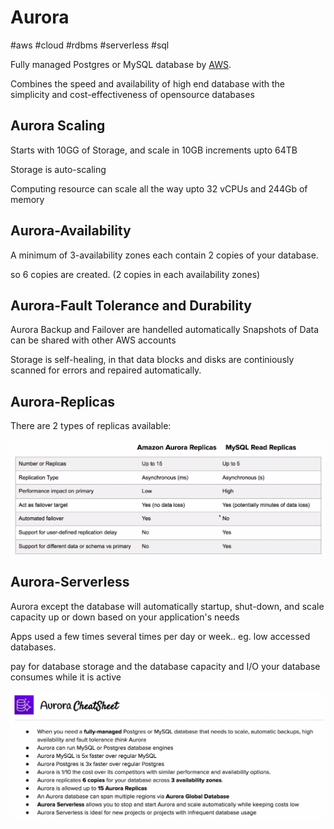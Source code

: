 # Aurora
#aws #cloud #rdbms #serverless #sql

Fully managed Postgres or MySQL database by [AWS](Cloud%20Computing/AWS/AWS.md).

Combines the speed and availability of high end database with the simplicity and cost-effectiveness of opensource databases

## Aurora Scaling
Starts with 10GG of Storage, and scale in 10GB increments upto 64TB

Storage is auto-scaling

Computing resource can scale all the way upto 32 vCPUs and 244Gb of memory


## Aurora-Availability

A minimum of 3-availability zones each contain 2 copies of your database.

so 6 copies are created. (2 copies in each availability zones)


## Aurora-Fault Tolerance and Durability
Aurora Backup and Failover are handelled automatically
Snapshots of Data can be shared with other AWS accounts

Storage is self-healing, in that data blocks and disks are continiously scanned for errors and repaired automatically.

## Aurora-Replicas

There are 2 types of replicas available:

![Pasted image 20220724011616](Cloud%20Computing/AWS/Databases/Pasted%20image%2020220724011616.png)



## Aurora-Serverless

Aurora except the database will automatically startup, shut-down, and scale capacity up or down based on your application's needs

Apps used a few times several times per day or week.. eg. low accessed databases.

pay for database storage and the database capacity and I/O your database consumes while it is active


![Pasted image 20220724011843](Cloud%20Computing/AWS/Databases/Pasted%20image%2020220724011843.png)

